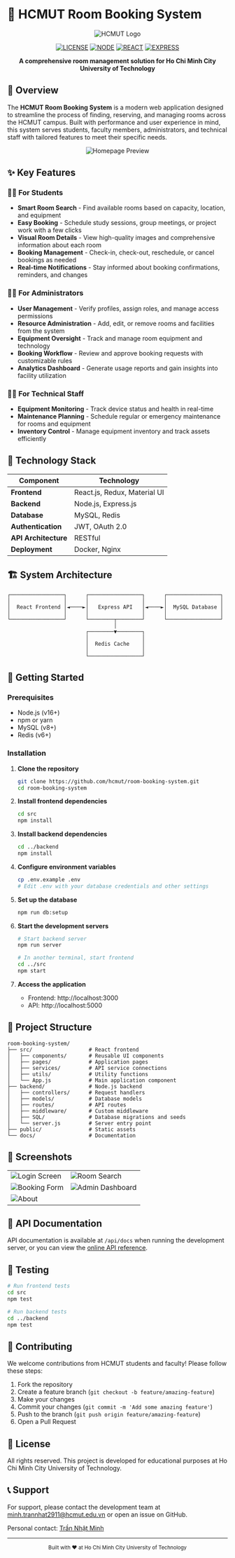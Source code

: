 # 🏫 HCMUT Room Booking System

<div align="center">

![HCMUT Logo](docs/images/hcmut-logo.png)

[![LICENSE](https://img.shields.io/badge/license-HCMUT-blue.svg)](LICENSE)
[![NODE](https://img.shields.io/badge/node-v16+-green.svg)](https://nodejs.org/)
[![REACT](https://img.shields.io/badge/react-v18-61DAFB.svg)](https://reactjs.org/)
[![EXPRESS](https://img.shields.io/badge/express-v4-000000.svg)](https://expressjs.com/)

**A comprehensive room management solution for Ho Chi Minh City University of Technology**

</div>

## 📖 Overview

The **HCMUT Room Booking System** is a modern web application designed to streamline the process of finding, reserving, and managing rooms across the HCMUT campus. Built with performance and user experience in mind, this system serves students, faculty members, administrators, and technical staff with tailored features to meet their specific needs.

<div align="center">
  
![Homepage Preview](docs/images/screencapture-localhost-3000-home-2025-05-08-15_19_28.png)

</div>

## ✨ Key Features

### 👨‍🎓 For Students
- **Smart Room Search** - Find available rooms based on capacity, location, and equipment
- **Easy Booking** - Schedule study sessions, group meetings, or project work with a few clicks
- **Visual Room Details** - View high-quality images and comprehensive information about each room
- **Booking Management** - Check-in, check-out, reschedule, or cancel bookings as needed
- **Real-time Notifications** - Stay informed about booking confirmations, reminders, and changes

### 👨‍💼 For Administrators
- **User Management** - Verify profiles, assign roles, and manage access permissions
- **Resource Administration** - Add, edit, or remove rooms and facilities from the system
- **Equipment Oversight** - Track and manage room equipment and technology
- **Booking Workflow** - Review and approve booking requests with customizable rules
- **Analytics Dashboard** - Generate usage reports and gain insights into facility utilization

### 👨‍🔧 For Technical Staff
- **Equipment Monitoring** - Track device status and health in real-time
- **Maintenance Planning** - Schedule regular or emergency maintenance for rooms and equipment
- **Inventory Control** - Manage equipment inventory and track assets efficiently

## 🔧 Technology Stack

| Component | Technology |
|-----------|------------|
| **Frontend** | React.js, Redux, Material UI |
| **Backend** | Node.js, Express.js |
| **Database** | MySQL, Redis |
| **Authentication** | JWT, OAuth 2.0 |
| **API Architecture** | RESTful |
| **Deployment** | Docker, Nginx |

## 🏗️ System Architecture

```
┌─────────────────┐      ┌─────────────────┐      ┌─────────────────┐
│                 │      │                 │      │                 │
│  React Frontend │◄────►│   Express API   │◄────►│  MySQL Database │
│                 │      │                 │      │                 │
└─────────────────┘      └────────┬────────┘      └─────────────────┘
                                  │
                         ┌────────▼────────┐
                         │                 │
                         │  Redis Cache    │
                         │                 │
                         └─────────────────┘
```

## 🚀 Getting Started

### Prerequisites
- Node.js (v16+)
- npm or yarn
- MySQL (v8+)
- Redis (v6+)

### Installation

1. **Clone the repository**
   ```bash
   git clone https://github.com/hcmut/room-booking-system.git
   cd room-booking-system
   ```

2. **Install frontend dependencies**
   ```bash
   cd src
   npm install
   ```

3. **Install backend dependencies**
   ```bash
   cd ../backend
   npm install
   ```

4. **Configure environment variables**
   ```bash
   cp .env.example .env
   # Edit .env with your database credentials and other settings
   ```

5. **Set up the database**
   ```bash
   npm run db:setup
   ```

6. **Start the development servers**
   ```bash
   # Start backend server
   npm run server
   
   # In another terminal, start frontend
   cd ../src
   npm start
   ```

7. **Access the application**
   - Frontend: http://localhost:3000
   - API: http://localhost:5000

## 📂 Project Structure

```
room-booking-system/
├── src/                  # React frontend
│   ├── components/       # Reusable UI components
│   ├── pages/            # Application pages
│   ├── services/         # API service connections
│   ├── utils/            # Utility functions
│   └── App.js            # Main application component
├── backend/              # Node.js backend
│   ├── controllers/      # Request handlers
│   ├── models/           # Database models
│   ├── routes/           # API routes
│   ├── middleware/       # Custom middleware
│   ├── SQL/              # Database migrations and seeds
│   └── server.js         # Server entry point
├── public/               # Static assets
└── docs/                 # Documentation
```

## 📱 Screenshots

<div align="center">
<table>
  <tr>
    <td><img src="docs/images/screencapture-localhost-3000-home-2025-05-08-15_19_28.png" alt="Login Screen"/></td>
    <td><img src="docs/images/screencapture-localhost-3000-room-search-2025-05-08-15_27_56.png" alt="Room Search"/></td>
  </tr>
  <tr>
    <td><img src="docs/images/screencapture-localhost-3000-myroom-2025-05-08-15_22_24.png" alt="Booking Form"/></td>
    <td><img src="docs/images/screencapture-localhost-3000-manager-device-quanlythietbipage-2025-05-08-15_22_57.png" alt="Admin Dashboard"/></td>
  </tr>
  <tr>
    <td><img src="docs/images/screencapture-localhost-3000-about-2025-05-08-15_20_08.png" alt = "About"/></td>
  </tr>
</table>
</div>

## 📝 API Documentation

API documentation is available at `/api/docs` when running the development server, or you can view the [online API reference](https://example.com/api-docs).

## 🧪 Testing

```bash
# Run frontend tests
cd src
npm test

# Run backend tests
cd ../backend
npm test
```

## 🤝 Contributing

We welcome contributions from HCMUT students and faculty! Please follow these steps:

1. Fork the repository
2. Create a feature branch (`git checkout -b feature/amazing-feature`)
3. Make your changes
4. Commit your changes (`git commit -m 'Add some amazing feature'`)
5. Push to the branch (`git push origin feature/amazing-feature`)
6. Open a Pull Request

## 📜 License

All rights reserved. This project is developed for educational purposes at Ho Chi Minh City University of Technology.

## 📞 Support

For support, please contact the development team at [minh.trannhat2911@hcmut.edu.vn](mailto:minh.trannhat2911@hcmut.edu.vn) or open an issue on GitHub.

Personal contact: [Trần Nhật Minh](mailto:minhtran.abc.work@gmail.com)

---

<div align="center">
  <sub>Built with ❤️ at Ho Chi Minh City University of Technology</sub>
</div>
